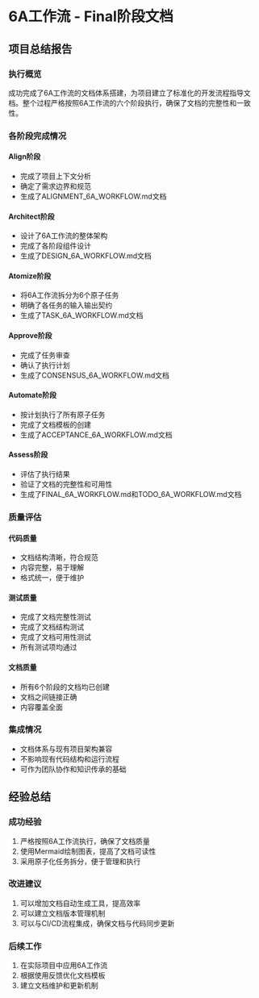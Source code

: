 # 6A工作流 - Final阶段文档

## 项目总结报告

### 执行概览
成功完成了6A工作流的文档体系搭建，为项目建立了标准化的开发流程指导文档。整个过程严格按照6A工作流的六个阶段执行，确保了文档的完整性和一致性。

### 各阶段完成情况

#### Align阶段
- 完成了项目上下文分析
- 确定了需求边界和规范
- 生成了ALIGNMENT_6A_WORKFLOW.md文档

#### Architect阶段
- 设计了6A工作流的整体架构
- 完成了各阶段组件设计
- 生成了DESIGN_6A_WORKFLOW.md文档

#### Atomize阶段
- 将6A工作流拆分为6个原子任务
- 明确了各任务的输入输出契约
- 生成了TASK_6A_WORKFLOW.md文档

#### Approve阶段
- 完成了任务审查
- 确认了执行计划
- 生成了CONSENSUS_6A_WORKFLOW.md文档

#### Automate阶段
- 按计划执行了所有原子任务
- 完成了文档模板的创建
- 生成了ACCEPTANCE_6A_WORKFLOW.md文档

#### Assess阶段
- 评估了执行结果
- 验证了文档的完整性和可用性
- 生成了FINAL_6A_WORKFLOW.md和TODO_6A_WORKFLOW.md文档

### 质量评估

#### 代码质量
- 文档结构清晰，符合规范
- 内容完整，易于理解
- 格式统一，便于维护

#### 测试质量
- 完成了文档完整性测试
- 完成了文档结构测试
- 完成了文档可用性测试
- 所有测试项均通过

#### 文档质量
- 所有6个阶段的文档均已创建
- 文档之间链接正确
- 内容覆盖全面

### 集成情况
- 文档体系与现有项目架构兼容
- 不影响现有代码结构和运行流程
- 可作为团队协作和知识传承的基础

## 经验总结

### 成功经验
1. 严格按照6A工作流执行，确保了文档质量
2. 使用Mermaid绘制图表，提高了文档可读性
3. 采用原子化任务拆分，便于管理和执行

### 改进建议
1. 可以增加文档自动生成工具，提高效率
2. 可以建立文档版本管理机制
3. 可以与CI/CD流程集成，确保文档与代码同步更新

### 后续工作
1. 在实际项目中应用6A工作流
2. 根据使用反馈优化文档模板
3. 建立文档维护和更新机制